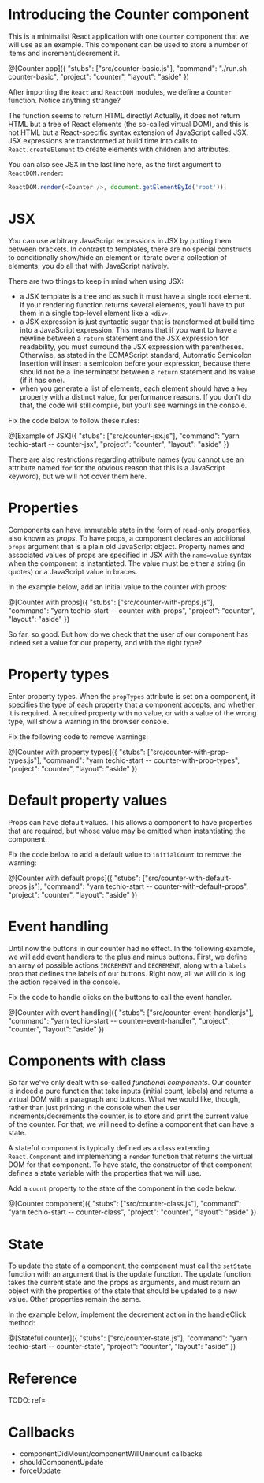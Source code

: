 # Introducing the Counter component

This is a minimalist React application with one `Counter` component that we will use as an example. This component can be used to store a number of items and increment/decrement it.

@[Counter app]({
  "stubs": ["src/counter-basic.js"],
  "command": "./run.sh counter-basic",
  "project": "counter",
  "layout": "aside"
})

After importing the `React` and `ReactDOM` modules, we define a `Counter` function. Notice anything strange?

The function seems to return HTML directly! Actually, it does not return HTML but a tree of React elements (the so-called virtual DOM), and this is not HTML but a React-specific syntax extension of JavaScript called JSX. JSX expressions are transformed at build time into calls to `React.createElement` to create elements with children and attributes.

You can also see JSX in the last line here, as the first argument to `ReactDOM.render`:

```javascript
ReactDOM.render(<Counter />, document.getElementById('root'));
```

# JSX

You can use arbitrary JavaScript expressions in JSX by putting them between brackets. In contrast to templates, there are no special constructs to conditionally show/hide an element or iterate over a collection of elements; you do all that with JavaScript natively.

There are two things to keep in mind when using JSX:

* a JSX template is a tree and as such it must have a single root element. If your rendering function returns several elements, you'll have to put them in a single top-level element like a `<div>`.
* a JSX expression is just syntactic sugar that is transformed at build time into a JavaScript expression. This means that if you want to have a newline between a `return` statement and the JSX expression for readability, you must surround the JSX expression with parentheses. Otherwise, as stated in the ECMAScript standard, Automatic Semicolon Insertion will insert a semicolon before your expression, because there should not be a line terminator between a `return` statement and its value (if it has one).
* when you generate a list of elements, each element should have a `key` property with a distinct value, for performance reasons. If you don't do that, the code will still compile, but you'll see warnings in the console.

Fix the code below to follow these rules:

@[Example of JSX]({
  "stubs": ["src/counter-jsx.js"],
  "command": "yarn techio-start -- counter-jsx",
  "project": "counter",
  "layout": "aside"
})

There are also restrictions regarding attribute names (you cannot use an attribute named `for` for the obvious reason that this is a JavaScript keyword), but we will not cover them here.

# Properties

Components can have immutable state in the form of read-only properties, also known as *props*. To have props, a component declares an additional `props` argument that is a plain old JavaScript object. Property names and associated values of props are specified in JSX with the `name=value` syntax when the component is instantiated. The value must be either a string (in quotes) or a JavaScript value in braces.

In the example below, add an initial value to the counter with props:

@[Counter with props]({
  "stubs": ["src/counter-with-props.js"],
  "command": "yarn techio-start -- counter-with-props",
  "project": "counter",
  "layout": "aside"
})

So far, so good. But how do we check that the user of our component has indeed set a value for our property, and with the right type?

# Property types

Enter property types. When the `propTypes` attribute is set on a component, it specifies the type of each property that a component accepts, and whether it is required. A required property with no value, or with a value of the wrong type, will show a warning in the browser console.

Fix the following code to remove warnings:

@[Counter with property types]({
  "stubs": ["src/counter-with-prop-types.js"],
  "command": "yarn techio-start -- counter-with-prop-types",
  "project": "counter",
  "layout": "aside"
})

# Default property values

Props can have default values. This allows a component to have properties that are required, but whose value may be omitted when instantiating the component.

Fix the code below to add a default value to `initialCount` to remove the warning:

@[Counter with default props]({
  "stubs": ["src/counter-with-default-props.js"],
  "command": "yarn techio-start -- counter-with-default-props",
  "project": "counter",
  "layout": "aside"
})

# Event handling

Until now the buttons in our counter had no effect. In the following example, we will add event handlers to the plus and minus buttons. First, we define an array of possible actions `INCREMENT` and `DECREMENT`, along with a `labels` prop that defines the labels of our buttons. Right now, all we will do is log the action received in the console.

Fix the code to handle clicks on the buttons to call the event handler.

@[Counter with event handling]({
  "stubs": ["src/counter-event-handler.js"],
  "command": "yarn techio-start -- counter-event-handler",
  "project": "counter",
  "layout": "aside"
})

# Components with class

So far we've only dealt with so-called *functional components*. Our counter is indeed a pure function that take inputs (initial count, labels) and returns a virtual DOM with a paragraph and buttons. What we would like, though, rather than just printing in the console when the user increments/decrements the counter, is to store and print the current value of the counter. For that, we will need to define a component that can have a state.

A stateful component is typically defined as a class extending `React.Component` and implementing a `render` function that returns the virtual DOM for that component. To have state, the constructor of that component defines a state variable with the properties that we will use.

Add a `count` property to the state of the component in the code below.

@[Counter component]({
  "stubs": ["src/counter-class.js"],
  "command": "yarn techio-start -- counter-class",
  "project": "counter",
  "layout": "aside"
})

# State

To update the state of a component, the component must call the `setState` function with an argument that is the update function. The update function takes the current state and the props as arguments, and must return an object with the properties of the state that should be updated to a new value. Other properties remain the same.

In the example below, implement the decrement action in the handleClick method:

@[Stateful counter]({
  "stubs": ["src/counter-state.js"],
  "command": "yarn techio-start -- counter-state",
  "project": "counter",
  "layout": "aside"
})

# Reference

TODO: ref=

# Callbacks

* componentDidMount/componentWillUnmount callbacks
* shouldComponentUpdate
* forceUpdate
